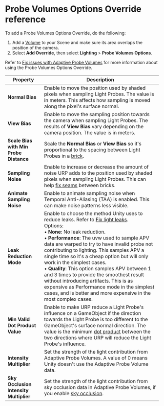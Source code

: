# Probe Volumes Options Override reference

To add a Probe Volumes Options Override, do the following:

1. Add a [Volume](set-up-a-volume.md) to your Scene and make sure its area overlaps the position of the camera.
2. Select **Add Override**, then select **Lighting** > **Probe Volumes Options**.

Refer to [Fix issues with Adaptive Probe Volumes](probevolumes-fixissues.md) for more information about using the Probe Volumes Options Override.

| **Property**                           | **Description** |
|------------------------------------|-------------|
| **Normal Bias**   | Enable to move the position used by shaded pixels when sampling Light Probes. The value is in meters. This affects how sampling is moved along the pixel's surface normal. |
| **View Bias**  | Enable to move the sampling position towards the camera when sampling Light Probes. The results of **View Bias** vary depending on the camera position. The value is in meters. |
| **Scale Bias with Min Probe Distance** | Scale the **Normal Bias** or **View Bias** so it's proportional to the spacing between Light Probes in a [brick](probevolumes-concept.md#how-adaptive-probe-volumes-work). |
| **Sampling Noise** | Enable to increase or decrease the amount of noise URP adds to the position used by shaded pixels when sampling Light Probes. This can help [fix seams](probevolumes-fixissues.md#fix-seams) between bricks. |
| **Animate Sampling Noise** | Enable to animate sampling noise when Temporal Anti-Aliasing (TAA) is enabled. This can make noise patterns less visible. |
| **Leak Reduction Mode** | Enable to choose the method Unity uses to reduce leaks. Refer to [Fix light leaks](probevolumes-fixissues.md#fix-light-leaks).<br/>Options:<br/>&#8226; **None**: No leak reduction.<br/>&#8226; **Performance**: The uvw used to sample APV data are warped to try to have invalid probe not contributing to lighting. This samples APV a single time so it's a cheap option but will only work in the simplest cases.<br/>&#8226; **Quality**: This option samples APV between 1 and 3 times to provide the smoothest result without introducing artifacts. This is as expensive as Performance mode in the simplest cases, and is better and more expensive in the most complex cases. |
| **Min Valid Dot Product Value** | Enable to make URP reduce a Light Probe's influence on a GameObject if the direction towards the Light Probe is too different to the GameObject's surface normal direction. The value is the minimum [dot product](https://docs.unity3d.com/ScriptReference/Vector3.Dot.html) between the two directions where URP will reduce the Light Probe's influence. |
| **Intensity Multiplier** | Set the strength of the light contribution from Adaptive Probe Volumes. A value of 0 means Unity doesn't use the Adaptive Probe Volume data. |
| **Sky Occlusion Intensity Multiplier** | Set the strength of the light contribution from sky occlusion data in Adaptive Probe Volumes, if you enable [sky occlusion](probevolumes-skyocclusion.md). | 
